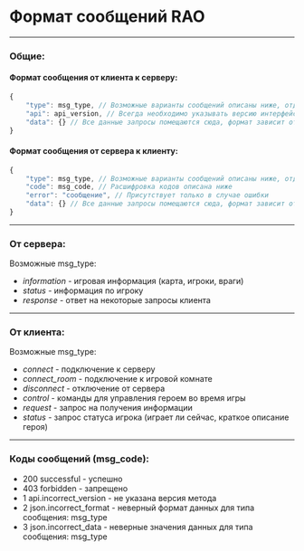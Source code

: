 # Формат сообщений RAO
---
### Общие:
#### Формат сообщения от клиента к серверу:
```javascript
{
    "type": msg_type, // Возможные варианты сообщений описаны ниже, отдельно для клиента и сервера
    "api": api_version, // Всегда необходимо указывать версию интерфейса
    "data": {} // Все данные запросы помещаются сюда, формат зависит от версии api
}
```

#### Формат сообщения от сервера к клиенту:
```javascript
{
    "type": msg_type, // Возможные варианты сообщений описаны ниже, отдельно для клиента и сервера
    "code": msg_code, // Расшифровка кодов описана ниже
    "error": "сообщение", // Присутствует только в случае ошибки
    "data": {} // Все данные запросы помещаются сюда, формат зависит от версии api
}
```
---
### От сервера:
Возможные msg_type:
-  *information* - игровая информация (карта, игроки, враги)
-  *status* - информация по игроку
-  *response* - ответ на некоторые запросы клиента
 
---
### От клиента:
Возможные msg_type:
- *connect* - подключение к серверу
- *connect_room* - подключение к игровой комнате
- *disconnect* - отключение от сервера
- *control* - команды для управления героем во время игры
- *request* - запрос на получения информации
- *status* - запрос статуса игрока (играет ли сейчас, краткое описание героя)

---
### Коды сообщений (msg_code):
- 200 successful - успешно
- 403 forbidden - запрещено
- 1 api.incorrect_version - не указана версия метода
- 2 json.incorrect_format - неверный формат данных для типа сообщения: msg_type
- 3 json.incorrect_data - неверные значения данных для типа сообщения: msg_type

